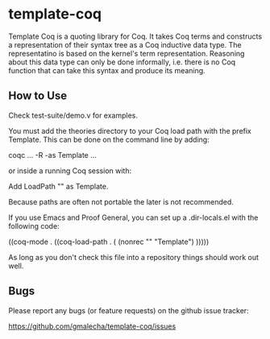 template-coq
============

Template Coq is a quoting library for Coq. It takes Coq terms and constructs a representation of their syntax tree as a Coq inductive data type.
The representatino is based on the kernel's term representation. Reasoning about this data type can only be done informally, i.e. there is no Coq function that can take this syntax and produce its meaning.

How to Use
----------

Check test-suite/demo.v for examples.

You must add the theories directory to your Coq load path with the prefix
Template. This can be done on the command line by adding:

   coqc ... -R <path-to-theories> -as Template ...

or inside a running Coq session with:

   Add LoadPath "<path-to-theories>" as Template.

Because paths are often not portable the later is not recommended.

If you use Emacs and Proof General, you can set up a .dir-locals.el with the
following code:

((coq-mode . ((coq-load-path . (
 (nonrec "<absolute-path-to-theories>" "Template")
 )))))

As long as you don't check this file into a repository things should work out
well.

Bugs
----

Please report any bugs (or feature requests) on the github issue tracker:

   https://github.com/gmalecha/template-coq/issues

